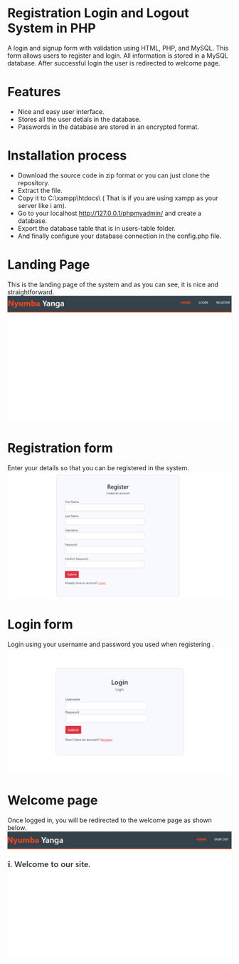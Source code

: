 # Registration Login and Logout System in PHP
A login and signup form with validation using HTML, PHP, and MySQL. This form allows users to register and login. All information is stored in a MySQL database. After successful login the user is redirected to welcome page.
# Features
- Nice and easy user interface.
- Stores all the user detials in the database.
- Passwords in the database are stored in an encrypted format.
# Installation process
- Download the source code in zip format or you can just clone the repository.
- Extract the file.
- Copy it to C:\xampp\htdocs\ ( That is if you are using xampp as your server like i am).
- Go to your localhost http://127.0.0.1/phpmyadmin/ and create a database.
- Export the database table that is in users-table folder.
- And finally configure your database connection in the config.php file.
# Landing Page
This is the landing page of the system and as you can see, it is nice and straightforward.
![](screenshots/landingpage.png)
# Registration form
Enter your details so that you can be registered in the system.
![](screenshots/register.png)
# Login form
Login using your username and password you used when registering .
![](screenshots/login.png)
# Welcome page
Once logged in, you will be redirected to the welcome page as shown below.
![](screenshots/welcomepage.png)


